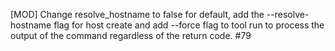 [MOD] Change resolve_hostname to false for default, add the --resolve-hostname flag for host create and add --force flag to tool run to process the output of the command regardless of the return code. #79
